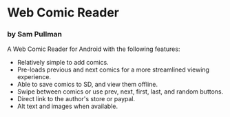 # Web Comic Reader
### by Sam Pullman

A Web Comic Reader for Android with the following features:
* Relatively simple to add comics.
* Pre-loads previous and next comics for a more streamlined viewing experience.
* Able to save comics to SD, and view them offline.
* Swipe between comics or use prev, next, first, last, and random buttons.
* Direct link to the author's store or paypal.
* Alt text and images when available.
